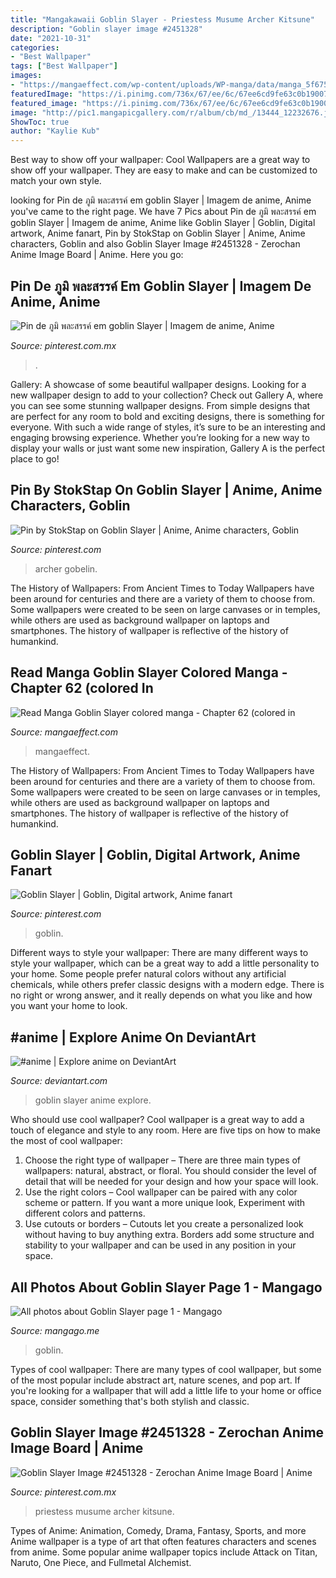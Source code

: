 ```yaml
---
title: "Mangakawaii Goblin Slayer - Priestess Musume Archer Kitsune"
description: "Goblin slayer image #2451328"
date: "2021-10-31"
categories:
- "Best Wallpaper"
tags: ["Best Wallpaper"]
images:
- "https://mangaeffect.com/wp-content/uploads/WP-manga/data/manga_5f67536ee10bd/7b25e26fa18b4d0434f07aade6485f1b/3.jpg.jpg"
featuredImage: "https://i.pinimg.com/736x/67/ee/6c/67ee6cd9fe63c0b19007ac4d35446e42.jpg"
featured_image: "https://i.pinimg.com/736x/67/ee/6c/67ee6cd9fe63c0b19007ac4d35446e42.jpg"
image: "http://pic1.mangapicgallery.com/r/album/cb/md_/13444_12232676.jpg"
ShowToc: true
author: "Kaylie Kub"
---
```



Best way to show off your wallpaper:
Cool Wallpapers are a great way to show off your wallpaper. They are easy to make and can be customized to match your own style.

	

		
looking for Pin de ภูมิ พละสรรค์ em goblin Slayer | Imagem de anime, Anime you've came to the right page. We have 7 Pics about Pin de ภูมิ พละสรรค์ em goblin Slayer | Imagem de anime, Anime like Goblin Slayer | Goblin, Digital artwork, Anime fanart, Pin by StokStap on Goblin Slayer | Anime, Anime characters, Goblin and also Goblin Slayer Image #2451328 - Zerochan Anime Image Board | Anime. Here you go:
		
    
## Pin De ภูมิ พละสรรค์ Em Goblin Slayer | Imagem De Anime, Anime

<img loading=lazy src="https://i.pinimg.com/736x/35/40/83/3540839dac4463e42be372e6e407367b.jpg" onerror="this.onerror=null;this.src='https://tse3.mm.bing.net/th?id=OIP.3fko3kcDx4P3y_xJTIDgXwHaKY&amp;pid=15.1';" alt="Pin de ภูมิ พละสรรค์ em goblin Slayer | Imagem de anime, Anime">

_Source: pinterest.com.mx_

>. 

	

Gallery: A showcase of some beautiful wallpaper designs.
Looking for a new wallpaper design to add to your collection? Check out Gallery A, where you can see some stunning wallpaper designs. From simple designs that are perfect for any room to bold and exciting designs, there is something for everyone. With such a wide range of styles, it’s sure to be an interesting and engaging browsing experience. Whether you’re looking for a new way to display your walls or just want some new inspiration, Gallery A is the perfect place to go!





	
	
    
## Pin By StokStap On Goblin Slayer | Anime, Anime Characters, Goblin

<img loading=lazy src="https://i.pinimg.com/736x/67/ee/6c/67ee6cd9fe63c0b19007ac4d35446e42.jpg" onerror="this.onerror=null;this.src='https://tse1.mm.bing.net/th?id=OIP.pk2dHED5HelSkWUzT2d-dgHaKd&amp;pid=15.1';" alt="Pin by StokStap on Goblin Slayer | Anime, Anime characters, Goblin">

_Source: pinterest.com_

>archer gobelin. 

	

The History of Wallpapers: From Ancient Times to Today
Wallpapers have been around for centuries and there are a variety of them to choose from. Some wallpapers were created to be seen on large canvases or in temples, while others are used as background wallpaper on laptops and smartphones. The history of wallpaper is reflective of the history of humankind.

    
## Read Manga Goblin Slayer Colored Manga - Chapter 62 (colored In

<img loading=lazy src="https://mangaeffect.com/wp-content/uploads/WP-manga/data/manga_5f67536ee10bd/7b25e26fa18b4d0434f07aade6485f1b/3.jpg.jpg" onerror="this.onerror=null;this.src='https://tse3.mm.bing.net/th?id=OIP.P4IIwUkxtNpm3PWfn1Vt0gHaFj&amp;pid=15.1';" alt="Read Manga Goblin Slayer colored manga - Chapter 62 (colored in">

_Source: mangaeffect.com_

>mangaeffect. 

	

The History of Wallpapers: From Ancient Times to Today
Wallpapers have been around for centuries and there are a variety of them to choose from. Some wallpapers were created to be seen on large canvases or in temples, while others are used as background wallpaper on laptops and smartphones. The history of wallpaper is reflective of the history of humankind.

    
## Goblin Slayer | Goblin, Digital Artwork, Anime Fanart

<img loading=lazy src="https://i.pinimg.com/originals/a4/ad/3a/a4ad3a2526a2bea08cbac5fe0635b716.jpg" onerror="this.onerror=null;this.src='https://tse4.mm.bing.net/th?id=OIP.O7gMX5xj9fqXt7K3y8ApZwHaFo&amp;pid=15.1';" alt="Goblin Slayer | Goblin, Digital artwork, Anime fanart">

_Source: pinterest.com_

>goblin. 

	

Different ways to style your wallpaper:
There are many different ways to style your wallpaper, which can be a great way to add a little personality to your home. Some people prefer natural colors without any artificial chemicals, while others prefer classic designs with a modern edge. There is no right or wrong answer, and it really depends on what you like and how you want your home to look.

    
## #anime | Explore Anime On DeviantArt

<img loading=lazy src="https://images-wixmp-ed30a86b8c4ca887773594c2.wixmp.com/f/828af666-32ec-4e17-adcb-4908bb382f4b/dcplgy4-10504a22-c88d-40f2-9d25-e724f231befc.jpg/v1/fill/w_693,h_350,q_70,strp/goblin_slayer_by_procsan_dcplgy4-350t.jpg?token=eyJ0eXAiOiJKV1QiLCJhbGciOiJIUzI1NiJ9.eyJzdWIiOiJ1cm46YXBwOjdlMGQxODg5ODIyNjQzNzNhNWYwZDQxNWVhMGQyNmUwIiwiaXNzIjoidXJuOmFwcDo3ZTBkMTg4OTgyMjY0MzczYTVmMGQ0MTVlYTBkMjZlMCIsIm9iaiI6W1t7ImhlaWdodCI6Ijw9NjQ3IiwicGF0aCI6IlwvZlwvODI4YWY2NjYtMzJlYy00ZTE3LWFkY2ItNDkwOGJiMzgyZjRiXC9kY3BsZ3k0LTEwNTA0YTIyLWM4OGQtNDBmMi05ZDI1LWU3MjRmMjMxYmVmYy5qcGciLCJ3aWR0aCI6Ijw9MTI4MCJ9XV0sImF1ZCI6WyJ1cm46c2VydmljZTppbWFnZS5vcGVyYXRpb25zIl19.Cf6qg6usJzNiqre4mYHePb0CfLuP9GfVBmFBTWHnGgE" onerror="this.onerror=null;this.src='https://tse1.mm.bing.net/th?id=OIP.j4MNgpGdAwqD36rtPAz97AHaDv&amp;pid=15.1';" alt="#anime | Explore anime on DeviantArt">

_Source: deviantart.com_

>goblin slayer anime explore. 

	

Who should use cool wallpaper?
Cool wallpaper is a great way to add a touch of elegance and style to any room. Here are five tips on how to make the most of cool wallpaper: 
1) Choose the right type of wallpaper – There are three main types of wallpapers: natural, abstract, or floral. You should consider the level of detail that will be needed for your design and how your space will look. 
2) Use the right colors – Cool wallpaper can be paired with any color scheme or pattern. If you want a more unique look, Experiment with different colors and patterns. 
3) Use cutouts or borders – Cutouts let you create a personalized look without having to buy anything extra. Borders add some structure and stability to your wallpaper and can be used in any position in your space.

    
## All Photos About Goblin Slayer Page 1 - Mangago

<img loading=lazy src="http://pic1.mangapicgallery.com/r/album/cb/md_/13444_12232676.jpg" onerror="this.onerror=null;this.src='https://tse2.mm.bing.net/th?id=OIP.GQVrpiQ2lXTN2_4HCUWU2AHaLH&amp;pid=15.1';" alt="All photos about Goblin Slayer page 1 - Mangago">

_Source: mangago.me_

>goblin. 

	

Types of cool wallpaper:
There are many types of cool wallpaper, but some of the most popular include abstract art, nature scenes, and pop art. If you're looking for a wallpaper that will add a little life to your home or office space, consider something that's both stylish and classic.

    
## Goblin Slayer Image #2451328 - Zerochan Anime Image Board | Anime

<img loading=lazy src="https://i.pinimg.com/736x/cb/28/0a/cb280ab81d84b0c058319ab92c34cfc7.jpg" onerror="this.onerror=null;this.src='https://tse3.mm.bing.net/th?id=OIP.b3d1buU2h2o-aK6-iebPzQAAAA&amp;pid=15.1';" alt="Goblin Slayer Image #2451328 - Zerochan Anime Image Board | Anime">

_Source: pinterest.com.mx_

>priestess musume archer kitsune. 

	

Types of Anime: Animation, Comedy, Drama, Fantasy, Sports, and more
Anime wallpaper is a type of art that often features characters and scenes from anime. Some popular anime wallpaper topics include Attack on Titan, Naruto, One Piece, and Fullmetal Alchemist.

